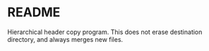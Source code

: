 README
======



Hierarchical header copy program.
This does not erase destination directory, and always merges new files.
